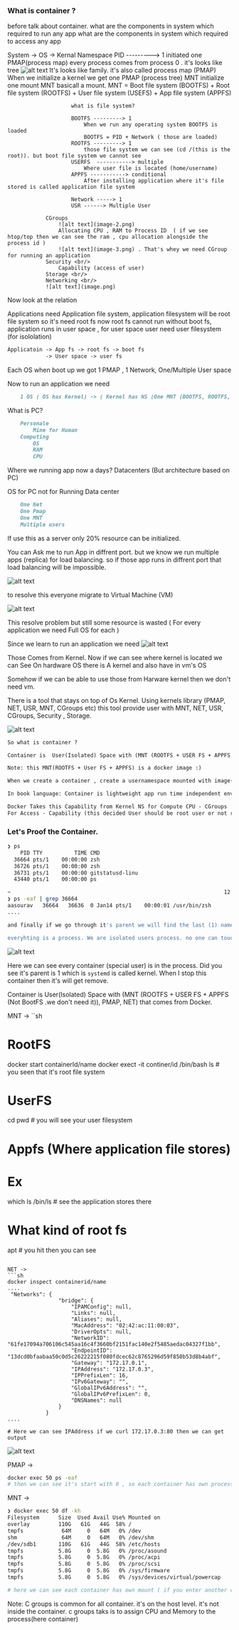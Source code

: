### What is container ?

before talk about container. 
what are the components in system which required to run any app
what are the components in system which required to access any app

System -> OS -> 
                Kernal
                  Namespace
                    PID ---------> 1
                        initiated one PMAP(process map)
                        every process comes from process 0 . it's looks like tree
                        ![alt text](image-1.png)
                        It's looks like family. it's also called process map (PMAP)
                        When we initialize a kernel we get one PMAP (process tree)
                    MNT
                        initialize one mount
                        MNT basicall a mount. MNT = Boot file system (BOOTFS) + Root file system (ROOTFS) + User file system (USEFS) + App file system (APPFS)

                        what is file system?

                        BOOTFS ---------> 1
                            When we run any operating system BOOTFS is loaded
                            BOOTFS = PID + Network ( those are loaded)
                        ROOTFS ---------> 1
                            those file system we can see (cd /(this is the root)). but boot file system we cannot see
                        USERFS  -----------> multiple
                            Where user file is located (home/username)
                        APPFS -----------> conditional
                            After installing application where it's file stored is called application file system
                        
                        Network -----> 1
                        USR ------> Multiple User 

                CGroups
                    ![alt text](image-2.png)
                    Allocating CPU , RAM to Process ID  ( if we see htop/top then we can see the ram , cpu allocation alongside the process id )
                    ![alt text](image-3.png) . That's whey we need CGroup for running an application
                Security <br/>
                    Capability (access of user)
                Storage <br/>
                Networking <br/>
                ![alt text](image.png)

Now look at the relation

Applications need Application file system, application filesystem will be root file system so it's need root fs now root fs cannot run without boot fs,  application runs in user space , for user space user need user filesystem (for isololation) 
```md
Applicatoin -> App fs -> root fs -> boot fs
            -> User space -> user fs
```


Each OS when boot up we got 1 PMAP , 1 Network, One/Multiple User space

Now to run an application we need 
```md
    1 OS ( OS has Kernel) -> ( Kernel has NS (One MNT (BOOTFS, ROOTFS, USERFS, APPFS), One PMAP, One Network (require to access app), One User (for apps isolcation)))
```

What is PC?
```md
    Personale 
        Mine for Human
    Computing
        OS
        RAM
        CPU
```

Where we running app now a days?
    Datacenters (But architecture based on PC)

OS for PC not for Running Data center

```md
    One Net
    One Pmap
    One MNT
    Multiple users
```

If use this as a server only 20% resource can be initialized.

You can Ask me to run App in diffrent port. but we know we run multiple apps (replica) for load balancing. so if those app runs in diffrent port that load balancing will be impossible.

![alt text](image-6.png)


to resolve this everyone migrate to Virtual Machine (VM)

![alt text](image-4.png)


This resolve problem but still some resource is wasted ( For every application we need Full OS for each )

Since we learn to run an application we need 
![alt text](image-5.png)

Those Comes from Kernel. Now if we can see where kernel is located  we can See On hardware OS there is A kernel and also have in vm's OS 

Somehow if we can be able to use those from Harware kernel then we don't need vm.


There is a tool that stays on top of Os Kernel. Using kernels library (PMAP, NET, USR, MNT, CGroups etc) this tool provide user with MNT, NET, USR, CGroups, Security , Storage. 

![alt text](image-7.png)

```md
So what is container ?

Container is  User(Isolated) Space with (MNT (ROOTFS + USER FS + APPFS (Not BootFS .we don't need it)), PMAP, NET) that comes from Docker.

Note: this MNT(ROOTFS + User FS + APPFS) is a docker image :) 

When we create a container , create a usernamespace mounted with image(ROOTFS + UserFS + APP FS)

In book language: Container is lightweight app run time independent env powered by docker

Docker Takes this Capability from Kernel NS for Compute CPU - CGroups
For Access - Capability (this decided User should be root user or not root ) 
```


### Let's Proof the Container.

```sh
❯ ps
    PID TTY          TIME CMD
  36664 pts/1    00:00:00 zsh
  36726 pts/1    00:00:00 zsh
  36731 pts/1    00:00:00 gitstatusd-linu
  43440 pts/1    00:00:00 ps

~                                                                   12:18:38 AM
❯ ps -eaf | grep 36664
aasourav   36664   36636  0 Jan14 pts/1    00:00:01 /usr/bin/zsh
....

and finally if we go through it's parent we will find the last (1) name `systemd` which is kernel.  

everyhting is a process. We are isolated users process. no one can touch me it's only decide by kernel who can touch me.

```

![alt text](image-8.png)

Here we can see every container (special user) is in the process. Did you see it's parent is 1 which is `systemd` is called kernel. When I stop this container then it's will get remove.


Container is  User(Isolated) Space with (MNT (ROOTFS + USER FS + APPFS (Not BootFS .we don't need it)), PMAP, NET) that comes from Docker.

MNT -> 
``sh
# RootFS
docker start containerId/name
docker exect -it continer/id /bin/bash
ls # you seen that it's root file system

# UserFS
cd
pwd # you will see your user filesystem

# Appfs (Where application file stores)
# Ex
which ls
/bin/ls # see the application stores there

# What kind of root fs
apt # you hit then you can see

```

NET ->
```sh
docker inspect containerid/name
....
 "Networks": {
                "bridge": {
                    "IPAMConfig": null,
                    "Links": null,
                    "Aliases": null,
                    "MacAddress": "02:42:ac:11:00:03",
                    "DriverOpts": null,
                    "NetworkID": "61fe17094a706106c545aa16c4f3660bf2151fac140e2f5485aedac04327f1bb",
                    "EndpointID": "13dcd0bfaabaa50c0d5c26222215f080fdcec62c8765296d59f850b53d8b4abf",
                    "Gateway": "172.17.0.1",
                    "IPAddress": "172.17.0.3",
                    "IPPrefixLen": 16,
                    "IPv6Gateway": "",
                    "GlobalIPv6Address": "",
                    "GlobalIPv6PrefixLen": 0,
                    "DNSNames": null
                }
            }
....

# Here we can see IPAddress if we curl 172.17.0.3:80 then we can get output

```
![alt text](image-9.png)


PMAP ->

```sh
docker exec 50 ps -eaf 
# then we can see it's start with 0 , so each container has own process map

```

MNT ->
```sh
❯ docker exec 50 df -kh       
Filesystem      Size  Used Avail Use% Mounted on
overlay         110G   61G   44G  58% /
tmpfs            64M     0   64M   0% /dev
shm              64M     0   64M   0% /dev/shm
/dev/sdb1       110G   61G   44G  58% /etc/hosts
tmpfs           5.8G     0  5.8G   0% /proc/asound
tmpfs           5.8G     0  5.8G   0% /proc/acpi
tmpfs           5.8G     0  5.8G   0% /proc/scsi
tmpfs           5.8G     0  5.8G   0% /sys/firmware
tmpfs           5.8G     0  5.8G   0% /sys/devices/virtual/powercap

# here we can see each container has own mount ( if you enter another container then you will see same mount but they are separate from each other. )
```
Note: C groups is common for all container. it's on the host level.  it's not inside the container. c groups taks is to assign CPU and Memory to the process(here container)
